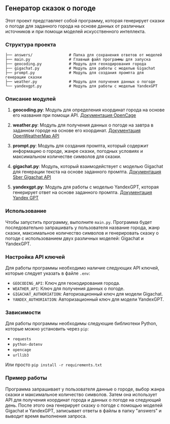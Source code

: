 ## Генератор сказок о погоде

Этот проект представляет собой программу, которая генерирует сказки о погоде для заданного города на основе данных от различных источников и при помощи моделей искусственного интеллекта.

### Структура проекта

```
├── answers/                # Папка для сохранения ответов от моделей
├── main.py                 # Главный файл программы для запуска
├── geocoding.py            # Модуль для геокодирования города
├── gigachat.py             # Модуль для работы с моделью Gigachat
├── prompt.py               # Модуль для создания промпта для генерации сказки
├── weather.py              # Модуль для получения данных о погоде
└── yandexgpt.py            # Модуль для работы с моделью YandexGPT
```

### Описание модулей

1. **geocoding.py**: Модуль для определения координат города на основе его названия при помощи API. 
[Документация OpenCage](https://opencagedata.com/api)
   
2. **weather.py**: Модуль для получения данных о погоде на завтра в заданном городе на основе его координат.
[Документация OpenWeatherMap API](https://openweathermap.org/api)

3. **prompt.py**: Модуль для создания промпта, который содержит информацию о городе, жанре сказки, погодных условиях и максимальном количестве символов для сказки.

4. **gigachat.py**: Модуль, который взаимодействует с моделью Gigachat для генерации текста на основе заданного промпта.
[Документация Sber Gigachat API](https://developers.sber.ru/docs/ru/gigachat/api/overview)

5. **yandexgpt.py**: Модуль для работы с моделью YandexGPT, которая генерирует ответ на основе заданного промпта.
[Документация Yandex GPT](https://yandex.cloud/ru/docs/foundation-models/concepts/yandexgpt/)

### Использование

Чтобы запустить программу, выполните `main.py`. Программа будет последовательно запрашивать у пользователя название города, жанр сказки, максимальное количество символов и генерировать сказку о погоде с использованием двух различных моделей: Gigachat и YandexGPT.

### Настройка API ключей

Для работы программы необходимо наличие следующих API ключей, которые следует указать в файле `.env`:

- `GEOCODING_API`: Ключ для геокодирования города.
- `WEATHER_API`: Ключ для получения данных о погоде.
- `GIGACHAT_AUTHORIATION`: Авторизационный ключ для модели Gigachat.
- `YANDEX_AUTHORIATION`: Авторизационный ключ для модели YandexGPT.

### Зависимости

Для работы программы необходимы следующие библиотеки Python, которые можно установить через `pip`:

- `requests`
- `python-dotenv`
- `opencage`
- `urllib3`

Или просто `pip install -r requirements.txt`

### Пример работы

Программа запрашивает у пользователя данные о городе, выбор жанра сказки и максимальное количество символов. Затем она использует API для получения координат города и данных о погоде на следующий день. После этого она генерирует сказку о погоде с помощью моделей Gigachat и YandexGPT, записывает ответы в файлы в папку "answers" и выводит время выполнения запроса.
